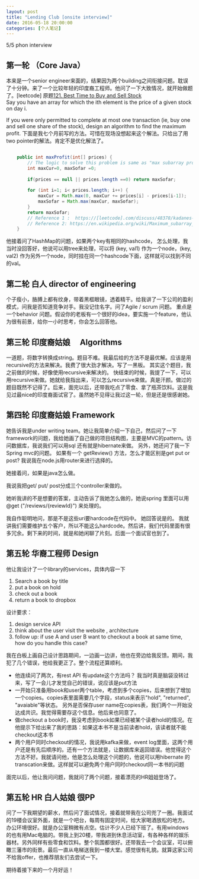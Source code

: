 ```yaml
---
layout: post
title: "Lending Club [onsite interview]"
date: 2016-05-18 20:00:00
categories: [个人笔记]
---
```


5/5 phon interview

## 第一轮 （Core Java）
本来是一个senior engineer来面的，结果因为两个building之间衔接问题。耽误了十分钟。来了一个比较年轻的印度裔工程师。他问了一下大致情况，就开始做题了。[leetcode] 原题[121. Best Time to Buy and Sell Stock](https://[leetcode].com/problems/best-time-to-buy-and-sell-stock/)   
Say you have an array for which the ith element is the price of a given stock on day i.

If you were only permitted to complete at most one transaction (ie, buy one and sell one share of the stock), design an algorithm to find the maximum profit.
下面是我七个月前写的方法。可惜在现场没想起来这个解法。只给出了用two pointer的解法。肯定不是优化解法了。  

```java

    public int maxProfit(int[] prices) {
        // The logic to solve this problem is same as "max subarray problem" using Kadane's Algorithm
        int maxCur=0, maxSofar =0;
        
        if(prices == null || prices.length ==0) return maxSofar;
        
        for (int i=1; i< prices.length; i++) {
            maxCur = Math.max(0, maxCur += prices[i] - prices[i-1]);
            maxSofar = Math.max(maxCur, maxSofar);
        }
        return maxSofar;
        // Reference 1 :  https://[leetcode].com/discuss/48378/kadanes-algorithm-since-mentioned-about-interviewer-twists
        // Reference 2: https://en.wikipedia.org/wiki/Maximum_subarray_problem
    }
```

他接着问了HashMap的问题，如果两个key有相同的hashcode， 怎么处理，我当时没回答好，他说可以用tree来处理，可以将 (key, val1) 作为一个node，(key, val2) 作为另外一个node，同时挂在同一个hashcode下面，这样就可以找到不同的val。 

## 第二轮 白人 director of engineering
个子瘦小，胳膊上都有纹身，带着黑框眼镜，透着精干。给我讲了一下公司的盈利模式，问我是否知道竞争对手。我没记住名字。问了Agile / scrum 问题。
重点是一个behavior 问题。假设你的老板有一个很好的idea，要实施一个feature，他认为很有前景，给你一小时思考，你会怎么回答他。


## 第三轮 印度裔姑娘 　Algorithms
一道题，将数字转换成string。题目不难。我最后给的方法不是最优解。应该是用recursive的方法来解决。我费了很大劲才解决。写了一黑板。 其实这个题目，我之前做的时候，好像使用recursive来解决的。 快结束的时候，我提了一下，可以用recursive来做。她就给我指出来，可以怎么recursive来做。真是汗颜。做过的题目既然不记得了。后来，面完以后，还带我吃点了零食、拿了瓶茶饮料。这是我见过最nice的印度裔面试官了。虽然她不见得让我过这一轮，但是还是很感谢她。

##  第四轮 印度裔姑娘 Framework
她告诉我是under writing team。她让我简单介绍一下自己，然后问了一下framework的问题，我给她画了自己做的项目结构图，主要是MVC的pattern。访问数据库，我说我们可以用sql 还有就是hibernate来做。
另外，她还问了我一下Spring mvc的问题。 如果有一个 getReview() 方法，怎么才能区别是get put or post? 
我说我在node.js用router来进行选择的。

她接着问，如果是java怎么做。

我说我把get/ put/ post分成三个controller来做的。 

她听我讲的不是想要的答案，主动告诉了我她怎么做的，她说spring 里面可以用@get ("/reviews/{reviewId}") 来处理的。

我自作聪明地问，那是不是这些uri要hardcode在代码中。 她回答说是的。 我就讲我们需要维护五个客户，所以不能这么hardcode。然后讲，我们代码里面有很多冗余。剩下来的时间，就是和她闲聊了片刻。后面一个面试官也到了。

## 第五轮 华裔工程师 Design
他让我设计了一个library的services，具体内容一下  

1. Search a book by title  
2. put a book on hold
3. check out a book
4. return a book to dropbox

设计要求：

1. design service API
2. think about the user  visit the website , architecture
3. follow up:  if use A and user B want to checkout a book at same time, how do you handle this case?


我在白板上画自己设计思路期间，一边画一边讲，他也在旁边给我反馈。期间，我犯了几个错误，他给我更正了。整个流程还算顺利。   
 
- 他连续问了两次，有rest API 有update这个方法吗？ 我当时真是脑袋没转过来，写了一会儿才发觉自己的错误，说应该是put方法  
- 一开始只准备用book和user两个table，考虑到多个copies，后来想到了增加一个copies。copies表里面需要几个字段，status来表示"hold", "returned", "avaiable"等状态。 另外是否保存user name在copies表，我们两个一开始没达成共识。我觉得需要存这个信息。他后来也同意了。
- 做checkout a book时，我没考虑到book如果已经被某个读者hold的情况。在他提示下给出来了我的思路：如果这本书不是当前读者hold，该读者就不能checkout这本书  
- 两个用户同时checkout的情况，我说用kafka来做，event log里面，这两个用户还是有先后顺序的。还有一个方法就是，让数据库来返回错误。他觉得这个方法不好。我就请问他，他是怎么处理这个问题的，他说可以用hibernate 的transcation来做。这样就可以避免两个用户同时checkout同一本书的问题


面完以后，他让我问问题，我就问了两个问题，接着漂亮的HR姐姐登场了。

## 第五轮 HR 白人姑娘 很PP
问了一下我期望的薪水，然后问了面试情况，接着就带我在公司兜了一圈。我面试的19楼会议室外面，就是一个吧台，每周有固定时间，给大家喝酒放松的地方。办公环境很好。就是办公室稍微有点空。估计不少人已经下班了。有用windows的也有用Mac电脑的。带我上到20楼，带我进到休息活动室，有各种各样的娱乐器材。另外同样有些零食和饮料。整个氛围都很好。还带我去一个会议室，可以俯瞰三藩市的街景。最后一直从电梯送我到一楼大堂。感觉很有礼貌。就算这家公司不给我offer，也推荐朋友们去尝试一下。

期待着接下来的一个月好运！ 





